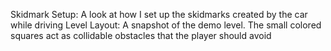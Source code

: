 Skidmark Setup: A look at how I set up the skidmarks created by the car while driving
Level Layout: A snapshot of the demo level. The small colored squares act as collidable obstacles that the player should avoid
